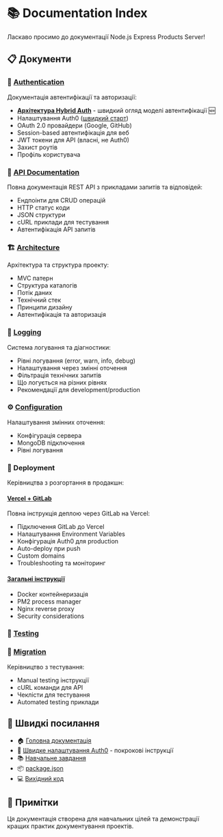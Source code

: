 # 📚 Documentation Index

Ласкаво просимо до документації Node.js Express Products Server!

## 📋 Документи

### 🔐 [Authentication](AUTHENTICATION.md)

Документація автентифікації та авторизації:

- **[Архітектура Hybrid Auth](AUTH_ARCHITECTURE.md)** - швидкий огляд моделі автентифікації 🆕
- Налаштування Auth0 ([швидкий старт](AUTH_SETUP.md))
- OAuth 2.0 провайдери (Google, GitHub)
- Session-based автентифікація для веб
- JWT токени для API (власні, не Auth0)
- Захист роутів
- Профіль користувача

### 🚀 [API Documentation](API.md)

Повна документація REST API з прикладами запитів та відповідей:

- Ендпоінти для CRUD операцій
- HTTP статус коди
- JSON структури
- cURL приклади для тестування
- Автентифікація API запитів

### 🏗️ [Architecture](ARCHITECTURE.md)

Архітектура та структура проекту:

- MVC патерн
- Структура каталогів
- Потік даних
- Технічний стек
- Принципи дизайну
- Автентифікація та авторизація

### 📝 [Logging](LOGGING.md)

Система логування та діагностики:

- Рівні логування (error, warn, info, debug)
- Налаштування через змінні оточення
- Фільтрація технічних запитів
- Що логується на різних рівнях
- Рекомендації для development/production

### ⚙️ [Configuration](CONFIG.md)

Налаштування змінних оточення:

- Конфігурація сервера
- MongoDB підключення
- Рівні логування

### 🚀 Deployment

Керівництва з розгортання в продакшн:

#### [Vercel + GitLab](VERCEL.md)

Повна інструкція деплою через GitLab на Vercel:

- Підключення GitLab до Vercel
- Налаштування Environment Variables
- Конфігурація Auth0 для production
- Auto-deploy при push
- Custom domains
- Troubleshooting та моніторинг

#### [Загальні інструкції](DEPLOYMENT.md)

- Docker контейнеризація
- PM2 process manager
- Nginx reverse proxy
- Security considerations

### 🧪 [Testing](TESTING.md)

### 🔄 [Migration](MIGRATION.md)

Керівництво з тестування:

- Manual testing інструкції
- cURL команди для API
- Чеклісти для тестування
- Automated testing приклади

## 🔗 Швидкі посилання

- 🏠 [Головна документація](../README.md)
- 🚀 [Швидке налаштування Auth0](AUTH_SETUP.md) - покрокові інструкції
- 📚 [Навчальне завдання](../TASK.md)
- 📦 [package.json](../package.json)
- 💻 [Вихідний код](../src/)

## 📝 Примітки

Ця документація створена для навчальних цілей та демонстрації кращих практик документування проектів.
